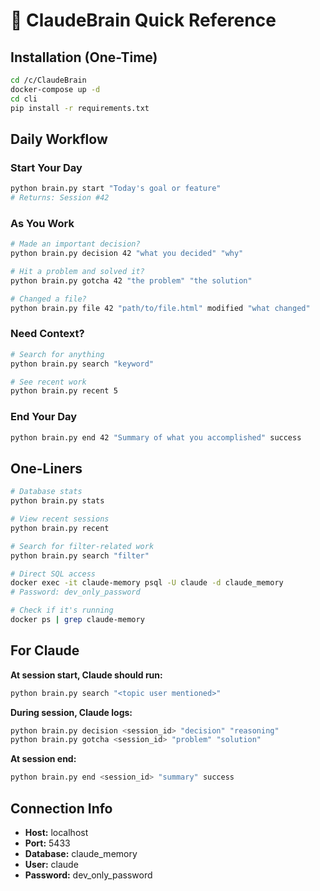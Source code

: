 # 🧠 ClaudeBrain Quick Reference

## Installation (One-Time)
```bash
cd /c/ClaudeBrain
docker-compose up -d
cd cli
pip install -r requirements.txt
```

## Daily Workflow

### Start Your Day
```bash
python brain.py start "Today's goal or feature"
# Returns: Session #42
```

### As You Work
```bash
# Made an important decision?
python brain.py decision 42 "what you decided" "why"

# Hit a problem and solved it?
python brain.py gotcha 42 "the problem" "the solution"

# Changed a file?
python brain.py file 42 "path/to/file.html" modified "what changed"
```

### Need Context?
```bash
# Search for anything
python brain.py search "keyword"

# See recent work
python brain.py recent 5
```

### End Your Day
```bash
python brain.py end 42 "Summary of what you accomplished" success
```

## One-Liners

```bash
# Database stats
python brain.py stats

# View recent sessions
python brain.py recent

# Search for filter-related work
python brain.py search "filter"

# Direct SQL access
docker exec -it claude-memory psql -U claude -d claude_memory
# Password: dev_only_password

# Check if it's running
docker ps | grep claude-memory
```

## For Claude

**At session start, Claude should run:**
```bash
python brain.py search "<topic user mentioned>"
```

**During session, Claude logs:**
```bash
python brain.py decision <session_id> "decision" "reasoning"
python brain.py gotcha <session_id> "problem" "solution"
```

**At session end:**
```bash
python brain.py end <session_id> "summary" success
```

## Connection Info
- **Host:** localhost
- **Port:** 5433
- **Database:** claude_memory
- **User:** claude
- **Password:** dev_only_password
